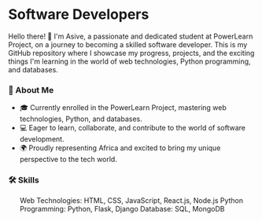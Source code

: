 <h1>Software Developers</h1>

Hello there! 👋 I'm Asive, a passionate and dedicated student at PowerLearn Project, on a journey to becoming a skilled software developer. This is my GitHub repository where I showcase my progress, projects, and the exciting things I'm learning in the world of web technologies, Python programming, and databases.

<h3>🚀 About Me</h3>
<ul>
  <li>🎓 Currently enrolled in the PowerLearn Project, mastering web technologies, Python, and databases.</li>
  <li>💻 Eager to learn, collaborate, and contribute to the world of software development.</li>
  <li>🌍 Proudly representing Africa and excited to bring my unique perspective to the tech world.</li>
</ul>

<h3>🛠️ Skills</h3>
<ul>
  Web Technologies: HTML, CSS, JavaScript, React.js, Node.js
  Python Programming: Python, Flask, Django
  Database: SQL, MongoDB
</ul>
